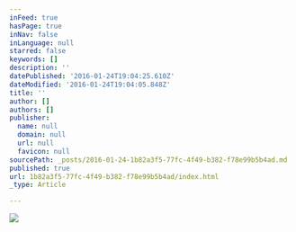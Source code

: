 ```yaml
---
inFeed: true
hasPage: true
inNav: false
inLanguage: null
starred: false
keywords: []
description: ''
datePublished: '2016-01-24T19:04:25.610Z'
dateModified: '2016-01-24T19:04:05.848Z'
title: ''
author: []
authors: []
publisher:
  name: null
  domain: null
  url: null
  favicon: null
sourcePath: _posts/2016-01-24-1b82a3f5-77fc-4f49-b382-f78e99b5b4ad.md
published: true
url: 1b82a3f5-77fc-4f49-b382-f78e99b5b4ad/index.html
_type: Article

---
```

![](https://the-grid-user-content.s3-us-west-2.amazonaws.com/a7c6d784-c5dc-4e8d-b1ec-0e8096be6aca.gif)